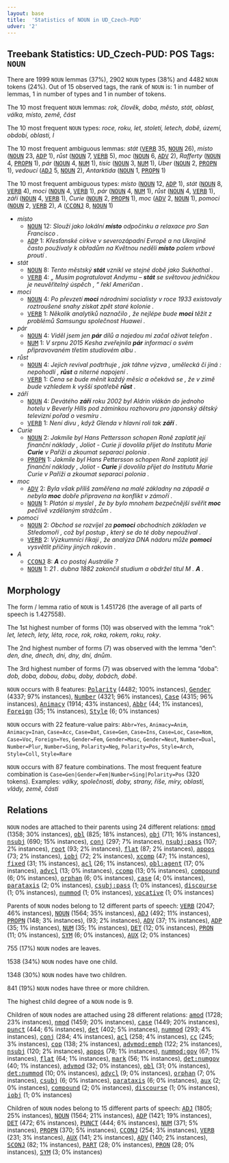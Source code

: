 ```yaml
---
layout: base
title:  'Statistics of NOUN in UD_Czech-PUD'
udver: '2'
---
```


## Treebank Statistics: UD_Czech-PUD: POS Tags: `NOUN`

There are 1999 `NOUN` lemmas (37%), 2902 `NOUN` types (38%) and 4482 `NOUN` tokens (24%).
Out of 15 observed tags, the rank of `NOUN` is: 1 in number of lemmas, 1 in number of types and 1 in number of tokens.

The 10 most frequent `NOUN` lemmas: <em>rok, člověk, doba, město, stát, oblast, válka, místo, země, část</em>

The 10 most frequent `NOUN` types:  <em>roce, roku, let, století, letech, době, území, období, oblasti, l</em>

The 10 most frequent ambiguous lemmas: <em>stát</em> (<tt><a href="cs_pud-pos-VERB.html">VERB</a></tt> 35, <tt><a href="cs_pud-pos-NOUN.html">NOUN</a></tt> 26), <em>místo</em> (<tt><a href="cs_pud-pos-NOUN.html">NOUN</a></tt> 23, <tt><a href="cs_pud-pos-ADP.html">ADP</a></tt> 1), <em>růst</em> (<tt><a href="cs_pud-pos-NOUN.html">NOUN</a></tt> 7, <tt><a href="cs_pud-pos-VERB.html">VERB</a></tt> 5), <em>moc</em> (<tt><a href="cs_pud-pos-NOUN.html">NOUN</a></tt> 6, <tt><a href="cs_pud-pos-ADV.html">ADV</a></tt> 2), <em>Rafferty</em> (<tt><a href="cs_pud-pos-NOUN.html">NOUN</a></tt> 4, <tt><a href="cs_pud-pos-PROPN.html">PROPN</a></tt> 1), <em>pár</em> (<tt><a href="cs_pud-pos-NOUN.html">NOUN</a></tt> 4, <tt><a href="cs_pud-pos-NUM.html">NUM</a></tt> 1), <em>tisíc</em> (<tt><a href="cs_pud-pos-NOUN.html">NOUN</a></tt> 3, <tt><a href="cs_pud-pos-NUM.html">NUM</a></tt> 1), <em>Uber</em> (<tt><a href="cs_pud-pos-NOUN.html">NOUN</a></tt> 2, <tt><a href="cs_pud-pos-PROPN.html">PROPN</a></tt> 1), <em>vedoucí</em> (<tt><a href="cs_pud-pos-ADJ.html">ADJ</a></tt> 5, <tt><a href="cs_pud-pos-NOUN.html">NOUN</a></tt> 2), <em>Antarktida</em> (<tt><a href="cs_pud-pos-NOUN.html">NOUN</a></tt> 1, <tt><a href="cs_pud-pos-PROPN.html">PROPN</a></tt> 1)

The 10 most frequent ambiguous types:  <em>místo</em> (<tt><a href="cs_pud-pos-NOUN.html">NOUN</a></tt> 12, <tt><a href="cs_pud-pos-ADP.html">ADP</a></tt> 1), <em>stát</em> (<tt><a href="cs_pud-pos-NOUN.html">NOUN</a></tt> 8, <tt><a href="cs_pud-pos-VERB.html">VERB</a></tt> 4), <em>moci</em> (<tt><a href="cs_pud-pos-NOUN.html">NOUN</a></tt> 4, <tt><a href="cs_pud-pos-VERB.html">VERB</a></tt> 1), <em>pár</em> (<tt><a href="cs_pud-pos-NOUN.html">NOUN</a></tt> 4, <tt><a href="cs_pud-pos-NUM.html">NUM</a></tt> 1), <em>růst</em> (<tt><a href="cs_pud-pos-NOUN.html">NOUN</a></tt> 4, <tt><a href="cs_pud-pos-VERB.html">VERB</a></tt> 1), <em>září</em> (<tt><a href="cs_pud-pos-NOUN.html">NOUN</a></tt> 4, <tt><a href="cs_pud-pos-VERB.html">VERB</a></tt> 1), <em>Curie</em> (<tt><a href="cs_pud-pos-NOUN.html">NOUN</a></tt> 2, <tt><a href="cs_pud-pos-PROPN.html">PROPN</a></tt> 1), <em>moc</em> (<tt><a href="cs_pud-pos-ADV.html">ADV</a></tt> 2, <tt><a href="cs_pud-pos-NOUN.html">NOUN</a></tt> 1), <em>pomoci</em> (<tt><a href="cs_pud-pos-NOUN.html">NOUN</a></tt> 2, <tt><a href="cs_pud-pos-VERB.html">VERB</a></tt> 2), <em>A</em> (<tt><a href="cs_pud-pos-CCONJ.html">CCONJ</a></tt> 8, <tt><a href="cs_pud-pos-NOUN.html">NOUN</a></tt> 1)


* <em>místo</em>
  * <tt><a href="cs_pud-pos-NOUN.html">NOUN</a></tt> 12: <em>Slouží jako lokální <b>místo</b> odpočinku a relaxace pro San Francisco .</em>
  * <tt><a href="cs_pud-pos-ADP.html">ADP</a></tt> 1: <em>Křesťanské církve v severozápadní Evropě a na Ukrajině často používaly k obřadům na Květnou neděli <b>místo</b> palem vrbové proutí .</em>
* <em>stát</em>
  * <tt><a href="cs_pud-pos-NOUN.html">NOUN</a></tt> 8: <em>Tento městský <b>stát</b> vznikl ve stejné době jako Sukhothai .</em>
  * <tt><a href="cs_pud-pos-VERB.html">VERB</a></tt> 4: <em>„ Musím pogratulovat Andymu – <b>stát</b> se světovou jedničkou je neuvěřitelný úspěch , “ řekl Američan .</em>
* <em>moci</em>
  * <tt><a href="cs_pud-pos-NOUN.html">NOUN</a></tt> 4: <em>Po převzetí <b>moci</b> národními socialisty v roce 1933 existovaly roztroušené snahy získat zpět staré kolonie .</em>
  * <tt><a href="cs_pud-pos-VERB.html">VERB</a></tt> 1: <em>Několik analytiků naznačilo , že nejlépe bude <b>moci</b> těžit z problémů Samsungu společnost Huawei .</em>
* <em>pár</em>
  * <tt><a href="cs_pud-pos-NOUN.html">NOUN</a></tt> 4: <em>Viděl jsem jen <b>pár</b> dílů a najedou mi začal ožívat telefon .</em>
  * <tt><a href="cs_pud-pos-NUM.html">NUM</a></tt> 1: <em>V srpnu 2015 Kesha zveřejnila <b>pár</b> informací o svém připravovaném třetím studiovém albu .</em>
* <em>růst</em>
  * <tt><a href="cs_pud-pos-NOUN.html">NOUN</a></tt> 4: <em>Jejich revival podtrhuje , jak táhne výzva , umělecká či jiná : nepohodlí , <b>růst</b> a niterné napojení .</em>
  * <tt><a href="cs_pud-pos-VERB.html">VERB</a></tt> 1: <em>Cena se bude měnit každý měsíc a očekává se , že v zimě bude vzhledem k vyšší spotřebě <b>růst</b> .</em>
* <em>září</em>
  * <tt><a href="cs_pud-pos-NOUN.html">NOUN</a></tt> 4: <em>Devátého <b>září</b> roku 2002 byl Aldrin vlákán do jednoho hotelu v Beverly Hills pod záminkou rozhovoru pro japonský dětský televizní pořad o vesmíru .</em>
  * <tt><a href="cs_pud-pos-VERB.html">VERB</a></tt> 1: <em>Není divu , když Glenda v hlavní roli tak <b>září</b> .</em>
* <em>Curie</em>
  * <tt><a href="cs_pud-pos-NOUN.html">NOUN</a></tt> 2: <em>Jakmile byl Hans Pettersson schopen Roně zaplatit její finanční náklady , Joliot - Curie jí dovolila přijet do Institutu Marie <b>Curie</b> v Paříži a zkoumat separaci polonia .</em>
  * <tt><a href="cs_pud-pos-PROPN.html">PROPN</a></tt> 1: <em>Jakmile byl Hans Pettersson schopen Roně zaplatit její finanční náklady , Joliot - <b>Curie</b> jí dovolila přijet do Institutu Marie Curie v Paříži a zkoumat separaci polonia .</em>
* <em>moc</em>
  * <tt><a href="cs_pud-pos-ADV.html">ADV</a></tt> 2: <em>Byla však příliš zaměřena na malé základny na západě a nebyla <b>moc</b> dobře připravena na konflikt v zámoří .</em>
  * <tt><a href="cs_pud-pos-NOUN.html">NOUN</a></tt> 1: <em>Platón si myslel , že by bylo mnohem bezpečnější svěřit <b>moc</b> pečlivě vzdělaným strážcům .</em>
* <em>pomoci</em>
  * <tt><a href="cs_pud-pos-NOUN.html">NOUN</a></tt> 2: <em>Obchod se rozvíjel za <b>pomoci</b> obchodních základen ve Středomoří , což byl postup , který se do té doby nepoužíval .</em>
  * <tt><a href="cs_pud-pos-VERB.html">VERB</a></tt> 2: <em>Výzkumníci říkají , že analýza DNA nádoru může <b>pomoci</b> vysvětlit příčiny jiných rakovin .</em>
* <em>A</em>
  * <tt><a href="cs_pud-pos-CCONJ.html">CCONJ</a></tt> 8: <em><b>A</b> co postoj Austrálie ?</em>
  * <tt><a href="cs_pud-pos-NOUN.html">NOUN</a></tt> 1: <em>21 . dubna 1882 zakončil studium a obdržel titul M . <b>A</b> .</em>

## Morphology

The form / lemma ratio of `NOUN` is 1.451726 (the average of all parts of speech is 1.427558).

The 1st highest number of forms (10) was observed with the lemma “rok”: <em>let, letech, lety, léta, roce, rok, roka, rokem, roku, roky</em>.

The 2nd highest number of forms (7) was observed with the lemma “den”: <em>den, dne, dnech, dni, dny, dní, dnům</em>.

The 3rd highest number of forms (7) was observed with the lemma “doba”: <em>dob, doba, dobou, dobu, doby, dobách, době</em>.

`NOUN` occurs with 8 features: <tt><a href="cs_pud-feat-Polarity.html">Polarity</a></tt> (4482; 100% instances), <tt><a href="cs_pud-feat-Gender.html">Gender</a></tt> (4337; 97% instances), <tt><a href="cs_pud-feat-Number.html">Number</a></tt> (4321; 96% instances), <tt><a href="cs_pud-feat-Case.html">Case</a></tt> (4315; 96% instances), <tt><a href="cs_pud-feat-Animacy.html">Animacy</a></tt> (1914; 43% instances), <tt><a href="cs_pud-feat-Abbr.html">Abbr</a></tt> (44; 1% instances), <tt><a href="cs_pud-feat-Foreign.html">Foreign</a></tt> (35; 1% instances), <tt><a href="cs_pud-feat-Style.html">Style</a></tt> (6; 0% instances)

`NOUN` occurs with 22 feature-value pairs: `Abbr=Yes`, `Animacy=Anim`, `Animacy=Inan`, `Case=Acc`, `Case=Dat`, `Case=Gen`, `Case=Ins`, `Case=Loc`, `Case=Nom`, `Case=Voc`, `Foreign=Yes`, `Gender=Fem`, `Gender=Masc`, `Gender=Neut`, `Number=Dual`, `Number=Plur`, `Number=Sing`, `Polarity=Neg`, `Polarity=Pos`, `Style=Arch`, `Style=Coll`, `Style=Rare`

`NOUN` occurs with 87 feature combinations.
The most frequent feature combination is `Case=Gen|Gender=Fem|Number=Sing|Polarity=Pos` (320 tokens).
Examples: <em>války, společnosti, doby, strany, říše, míry, oblasti, vlády, země, části</em>


## Relations

`NOUN` nodes are attached to their parents using 24 different relations: <tt><a href="cs_pud-dep-nmod.html">nmod</a></tt> (1358; 30% instances), <tt><a href="cs_pud-dep-obl.html">obl</a></tt> (825; 18% instances), <tt><a href="cs_pud-dep-obj.html">obj</a></tt> (711; 16% instances), <tt><a href="cs_pud-dep-nsubj.html">nsubj</a></tt> (690; 15% instances), <tt><a href="cs_pud-dep-conj.html">conj</a></tt> (297; 7% instances), <tt><a href="cs_pud-dep-nsubj-pass.html">nsubj:pass</a></tt> (107; 2% instances), <tt><a href="cs_pud-dep-root.html">root</a></tt> (93; 2% instances), <tt><a href="cs_pud-dep-flat.html">flat</a></tt> (87; 2% instances), <tt><a href="cs_pud-dep-appos.html">appos</a></tt> (73; 2% instances), <tt><a href="cs_pud-dep-iobj.html">iobj</a></tt> (72; 2% instances), <tt><a href="cs_pud-dep-xcomp.html">xcomp</a></tt> (47; 1% instances), <tt><a href="cs_pud-dep-fixed.html">fixed</a></tt> (31; 1% instances), <tt><a href="cs_pud-dep-acl.html">acl</a></tt> (26; 1% instances), <tt><a href="cs_pud-dep-obl-agent.html">obl:agent</a></tt> (17; 0% instances), <tt><a href="cs_pud-dep-advcl.html">advcl</a></tt> (13; 0% instances), <tt><a href="cs_pud-dep-ccomp.html">ccomp</a></tt> (13; 0% instances), <tt><a href="cs_pud-dep-compound.html">compound</a></tt> (6; 0% instances), <tt><a href="cs_pud-dep-orphan.html">orphan</a></tt> (6; 0% instances), <tt><a href="cs_pud-dep-case.html">case</a></tt> (4; 0% instances), <tt><a href="cs_pud-dep-parataxis.html">parataxis</a></tt> (2; 0% instances), <tt><a href="cs_pud-dep-csubj-pass.html">csubj:pass</a></tt> (1; 0% instances), <tt><a href="cs_pud-dep-discourse.html">discourse</a></tt> (1; 0% instances), <tt><a href="cs_pud-dep-nummod.html">nummod</a></tt> (1; 0% instances), <tt><a href="cs_pud-dep-vocative.html">vocative</a></tt> (1; 0% instances)

Parents of `NOUN` nodes belong to 12 different parts of speech: <tt><a href="cs_pud-pos-VERB.html">VERB</a></tt> (2047; 46% instances), <tt><a href="cs_pud-pos-NOUN.html">NOUN</a></tt> (1564; 35% instances), <tt><a href="cs_pud-pos-ADJ.html">ADJ</a></tt> (492; 11% instances), <tt><a href="cs_pud-pos-PROPN.html">PROPN</a></tt> (148; 3% instances),  (93; 2% instances), <tt><a href="cs_pud-pos-ADV.html">ADV</a></tt> (37; 1% instances), <tt><a href="cs_pud-pos-ADP.html">ADP</a></tt> (35; 1% instances), <tt><a href="cs_pud-pos-NUM.html">NUM</a></tt> (35; 1% instances), <tt><a href="cs_pud-pos-DET.html">DET</a></tt> (12; 0% instances), <tt><a href="cs_pud-pos-PRON.html">PRON</a></tt> (11; 0% instances), <tt><a href="cs_pud-pos-SYM.html">SYM</a></tt> (6; 0% instances), <tt><a href="cs_pud-pos-AUX.html">AUX</a></tt> (2; 0% instances)

755 (17%) `NOUN` nodes are leaves.

1538 (34%) `NOUN` nodes have one child.

1348 (30%) `NOUN` nodes have two children.

841 (19%) `NOUN` nodes have three or more children.

The highest child degree of a `NOUN` node is 9.

Children of `NOUN` nodes are attached using 28 different relations: <tt><a href="cs_pud-dep-amod.html">amod</a></tt> (1728; 23% instances), <tt><a href="cs_pud-dep-nmod.html">nmod</a></tt> (1459; 20% instances), <tt><a href="cs_pud-dep-case.html">case</a></tt> (1449; 20% instances), <tt><a href="cs_pud-dep-punct.html">punct</a></tt> (444; 6% instances), <tt><a href="cs_pud-dep-det.html">det</a></tt> (402; 5% instances), <tt><a href="cs_pud-dep-nummod.html">nummod</a></tt> (293; 4% instances), <tt><a href="cs_pud-dep-conj.html">conj</a></tt> (284; 4% instances), <tt><a href="cs_pud-dep-acl.html">acl</a></tt> (258; 4% instances), <tt><a href="cs_pud-dep-cc.html">cc</a></tt> (245; 3% instances), <tt><a href="cs_pud-dep-cop.html">cop</a></tt> (138; 2% instances), <tt><a href="cs_pud-dep-advmod-emph.html">advmod:emph</a></tt> (122; 2% instances), <tt><a href="cs_pud-dep-nsubj.html">nsubj</a></tt> (120; 2% instances), <tt><a href="cs_pud-dep-appos.html">appos</a></tt> (78; 1% instances), <tt><a href="cs_pud-dep-nummod-gov.html">nummod:gov</a></tt> (67; 1% instances), <tt><a href="cs_pud-dep-flat.html">flat</a></tt> (64; 1% instances), <tt><a href="cs_pud-dep-mark.html">mark</a></tt> (56; 1% instances), <tt><a href="cs_pud-dep-det-numgov.html">det:numgov</a></tt> (40; 1% instances), <tt><a href="cs_pud-dep-advmod.html">advmod</a></tt> (32; 0% instances), <tt><a href="cs_pud-dep-obl.html">obl</a></tt> (31; 0% instances), <tt><a href="cs_pud-dep-det-nummod.html">det:nummod</a></tt> (10; 0% instances), <tt><a href="cs_pud-dep-advcl.html">advcl</a></tt> (9; 0% instances), <tt><a href="cs_pud-dep-orphan.html">orphan</a></tt> (7; 0% instances), <tt><a href="cs_pud-dep-csubj.html">csubj</a></tt> (6; 0% instances), <tt><a href="cs_pud-dep-parataxis.html">parataxis</a></tt> (6; 0% instances), <tt><a href="cs_pud-dep-aux.html">aux</a></tt> (2; 0% instances), <tt><a href="cs_pud-dep-compound.html">compound</a></tt> (2; 0% instances), <tt><a href="cs_pud-dep-discourse.html">discourse</a></tt> (1; 0% instances), <tt><a href="cs_pud-dep-iobj.html">iobj</a></tt> (1; 0% instances)

Children of `NOUN` nodes belong to 15 different parts of speech: <tt><a href="cs_pud-pos-ADJ.html">ADJ</a></tt> (1805; 25% instances), <tt><a href="cs_pud-pos-NOUN.html">NOUN</a></tt> (1564; 21% instances), <tt><a href="cs_pud-pos-ADP.html">ADP</a></tt> (1421; 19% instances), <tt><a href="cs_pud-pos-DET.html">DET</a></tt> (472; 6% instances), <tt><a href="cs_pud-pos-PUNCT.html">PUNCT</a></tt> (444; 6% instances), <tt><a href="cs_pud-pos-NUM.html">NUM</a></tt> (371; 5% instances), <tt><a href="cs_pud-pos-PROPN.html">PROPN</a></tt> (370; 5% instances), <tt><a href="cs_pud-pos-CCONJ.html">CCONJ</a></tt> (254; 3% instances), <tt><a href="cs_pud-pos-VERB.html">VERB</a></tt> (231; 3% instances), <tt><a href="cs_pud-pos-AUX.html">AUX</a></tt> (141; 2% instances), <tt><a href="cs_pud-pos-ADV.html">ADV</a></tt> (140; 2% instances), <tt><a href="cs_pud-pos-SCONJ.html">SCONJ</a></tt> (82; 1% instances), <tt><a href="cs_pud-pos-PART.html">PART</a></tt> (28; 0% instances), <tt><a href="cs_pud-pos-PRON.html">PRON</a></tt> (28; 0% instances), <tt><a href="cs_pud-pos-SYM.html">SYM</a></tt> (3; 0% instances)

